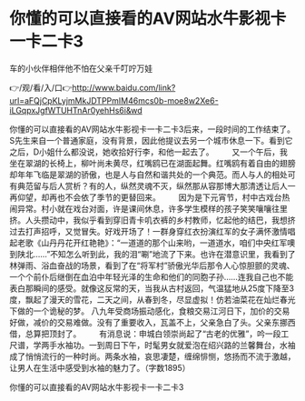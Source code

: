 # 你懂的可以直接看的AV网站水牛影视卡一卡二卡3
车的小伙伴相伴他不怕在父亲千叮咛万娃

👉/观/看/入/口👉http://www.baidu.com/link?url=aFQjCpKLyjmMkJDTPPmIM46mcs0b-moe8w2Xe6-iLGqpxJgfWTUHTnAr0yehHs6i&wd

你懂的可以直接看的AV网站水牛影视卡一卡二卡3后来，一段时间的工作结束了。S先生来自一个普通家庭，没有背景，因此他提议去另一个城市休息一下。看到它之后，D小姐什么都没说，她收拾好行李，和他一起去了。
　　又一个午后，我坐在翠湖的长椅上，柳叶尚未黄尽，红嘴鸥已在湖面起舞。红嘴鸥有着自由的翅膀却年年飞临是翠湖的骄傲，也是人与自然和谐共处的一个典范。而人与人的相处可有典范留与后人赏析？有的人，纵然灵魂不灭，纵然那从容那博大那清透让后人一再仰望，却再也不会依了季节的更替回来。
　　因为是下元宵节，村中古戏台热闹异常。村小就在戏台对面，许是课间休息，许多学生模样的孩子笑笑嚷嚷往里挤。人头攒动中，我似乎看到穿旧青卡叽衣裤的乡村教师，忆起他的结巴，我想挤过去打声招呼，又觉冒失。好戏开场了！一群身穿红衣扮演红军的女子满怀激情唱起老歌《山丹丹花开红艳艳》：“一道道的那个山来哟，一道道水，咱们中央红军噢到陕北……”不知怎么听到此，我的泪“唰”地流了下来。也许在潜意识里，我看到了林弹雨、浴血奋战的场景，看到了在“将军村”骄傲光华后那令人心惊胆颤的灵魂、一个个前仆后继倒在血泊中年轻光泽的生命和他们的同胞子孙……连我自己也不能表白那瞬间的感受。就像这反常的天，当我从古村返回，气温猛地从25度下降至3度，飘起了漫天的雪花，二天之间，从春到冬，尽显虚拟！仿若油菜花在灿烂春光下做的一个诡秘的梦。
八九年受商场振动感化，食粮交易江河日下，加价的交易好做，减价的交易难做。没有了重要收入，瓦盖不上，父亲急白了头。父亲东挪西借，总算把顶封了。
　　有消息说：申城白领崇尚起了“古老的优雅”，吟一段工尺谱，学两手水袖功。一到周日下午，时髦男女就爱泡在绍兴路的兰馨舞台，水袖成了悄悄流行的一种时尚。两条水袖，哀思凄楚，缠绵悱恻，悠扬而不流于激越，让男人在生活中感受到水袖的魅力了。（字数1895）

你懂的可以直接看的AV网站水牛影视卡一卡二卡3
